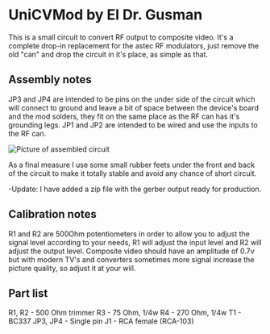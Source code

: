 # UniCVMod by El Dr. Gusman

This is a small circuit to convert RF output to composite video. It's a complete drop-in replacement for the astec RF modulators, just remove the old "can" and drop the circuit in it's place, as simple as that.


## Assembly notes

JP3 and JP4 are intended to be pins on the under side of the circuit which will connect to ground and leave a bit of space between the device's board and the mod solders, they fit on the same place as the RF can has it's grounding legs. JP1 and JP2 are intended to be wired and use the inputs to the RF can.

![Picture of assembled circuit](https://i.imgur.com/YFvb8o5.png)

As a final measure I use some small rubber feets under the front and back of the circuit to make it totally stable and avoid any chance of short circuit.

-Update: I have added a zip file with the gerber output ready for production.

## Calibration notes

R1 and R2 are 500Ohm potentiometers in order to allow you to adjust the signal level according to your needs, R1 will adjust the input level and R2 will adjust the output level. Composite video should have an amplitude of 0.7v but with modern TV's and converters sometimes more signal increase the picture quality, so adjust it at your will.

## Part list

R1, R2    -     500 Ohm trimmer
R3        -     75 Ohm, 1/4w
R4        -     270 Ohm, 1/4w
T1        -     BC337
JP3, JP4  -     Single pin
J1        -     RCA female (RCA-103)
